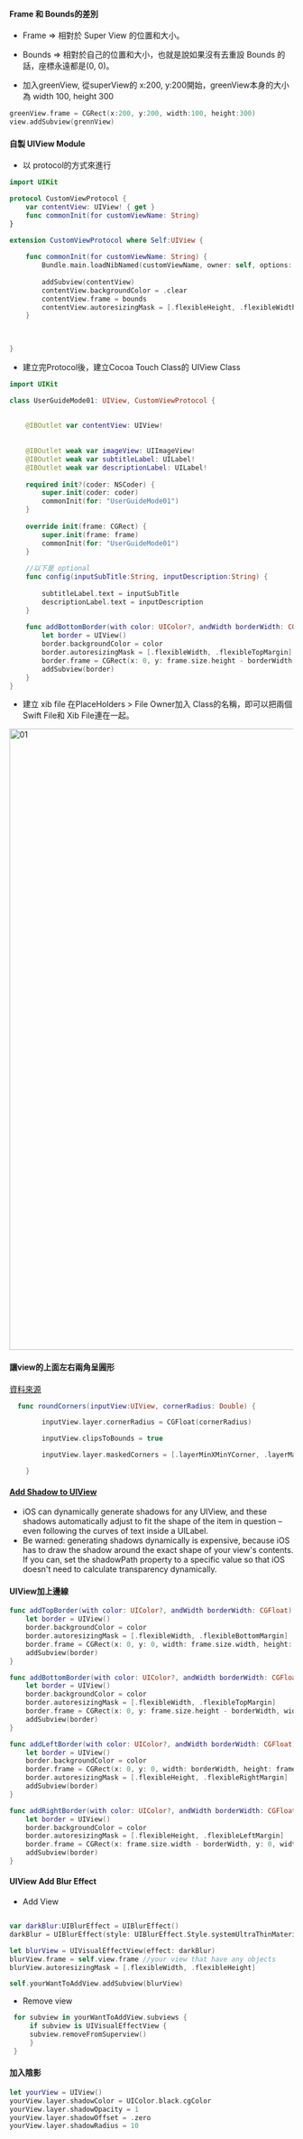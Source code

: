 #### Frame 和 Bounds的差別
- Frame => 相對於 Super View 的位置和大小。
- Bounds => 相對於自己的位置和大小，也就是說如果沒有去重設 Bounds 的話，座標永遠都是(0, 0)。

- 加入greenView, 從superView的 x:200, y:200開始，greenView本身的大小為 width 100, height 300
```Swift
greenView.frame = CGRect(x:200, y:200, width:100, height:300)
view.addSubview(grennView)
```

#### 自製 UIView Module
-  以 protocol的方式來進行

```Swift
import UIKit

protocol CustomViewProtocol {
    var contentView: UIView! { get }
    func commonInit(for customViewName: String)
}

extension CustomViewProtocol where Self:UIView {
    
    func commonInit(for customViewName: String) {
        Bundle.main.loadNibNamed(customViewName, owner: self, options: nil)
        
        addSubview(contentView)
        contentView.backgroundColor = .clear
        contentView.frame = bounds
        contentView.autoresizingMask = [.flexibleHeight, .flexibleWidth]
    }

   
    
}
```
- 建立完Protocol後，建立Cocoa Touch Class的 UIView Class

```Swift
import UIKit

class UserGuideMode01: UIView, CustomViewProtocol {
    
    
    @IBOutlet var contentView: UIView!
    
    
    @IBOutlet weak var imageView: UIImageView!
    @IBOutlet weak var subtitleLabel: UILabel!
    @IBOutlet weak var descriptionLabel: UILabel!
    
    required init?(coder: NSCoder) {
        super.init(coder: coder)
        commonInit(for: "UserGuideMode01")
    }
    
    override init(frame: CGRect) {
        super.init(frame: frame)
        commonInit(for: "UserGuideMode01")
    }
    
    //以下是 optional
    func config(inputSubTitle:String, inputDescription:String) {
        
        subtitleLabel.text = inputSubTitle
        descriptionLabel.text = inputDescription
    }
    
    func addBottomBorder(with color: UIColor?, andWidth borderWidth: CGFloat) {
        let border = UIView()
        border.backgroundColor = color
        border.autoresizingMask = [.flexibleWidth, .flexibleTopMargin]
        border.frame = CGRect(x: 0, y: frame.size.height - borderWidth, width: frame.size.width, height: borderWidth)
        addSubview(border)
    }
}
```
- 建立 xib file
在PlaceHolders > File Owner加入 Class的名稱，即可以把兩個Swift File和 Xib File連在一起。 

<img width="1101" alt="01" src="https://user-images.githubusercontent.com/18608853/141239614-24241a30-ae8c-4d75-ae5f-ecdc1d8147ed.png">

#### 讓view的上面左右兩角呈㘣形
[資料來源](https://www.appcoda.com.tw/rounded-corners-uiview/)
```Swift
  func roundCorners(inputView:UIView, cornerRadius: Double) {

        inputView.layer.cornerRadius = CGFloat(cornerRadius)

        inputView.clipsToBounds = true

        inputView.layer.maskedCorners = [.layerMinXMinYCorner, .layerMaxXMinYCorner]

    }
```



#### [Add Shadow to UIView](https://www.hackingwithswift.com/example-code/uikit/how-to-add-a-shadow-to-a-uiview)
- iOS can dynamically generate shadows for any UIView, and these shadows automatically adjust to fit the shape of the item in question – even following the curves of text inside a UILabel.
- Be warned: generating shadows dynamically is expensive, because iOS has to draw the shadow around the exact shape of your view's contents. If you can, set the shadowPath property to a specific value so that iOS doesn't need to calculate transparency dynamically. 


#### UIView加上邊線
```Swift
func addTopBorder(with color: UIColor?, andWidth borderWidth: CGFloat) {
    let border = UIView()
    border.backgroundColor = color
    border.autoresizingMask = [.flexibleWidth, .flexibleBottomMargin]
    border.frame = CGRect(x: 0, y: 0, width: frame.size.width, height: borderWidth)
    addSubview(border)
}

func addBottomBorder(with color: UIColor?, andWidth borderWidth: CGFloat) {
    let border = UIView()
    border.backgroundColor = color
    border.autoresizingMask = [.flexibleWidth, .flexibleTopMargin]
    border.frame = CGRect(x: 0, y: frame.size.height - borderWidth, width: frame.size.width, height: borderWidth)
    addSubview(border)
}

func addLeftBorder(with color: UIColor?, andWidth borderWidth: CGFloat) {
    let border = UIView()
    border.backgroundColor = color
    border.frame = CGRect(x: 0, y: 0, width: borderWidth, height: frame.size.height)
    border.autoresizingMask = [.flexibleHeight, .flexibleRightMargin]
    addSubview(border)
}

func addRightBorder(with color: UIColor?, andWidth borderWidth: CGFloat) {
    let border = UIView()
    border.backgroundColor = color
    border.autoresizingMask = [.flexibleHeight, .flexibleLeftMargin]
    border.frame = CGRect(x: frame.size.width - borderWidth, y: 0, width: borderWidth, height: frame.size.height)
    addSubview(border)
}
```

#### UIView Add Blur Effect

- Add View
```Swift

var darkBlur:UIBlurEffect = UIBlurEffect()
darkBlur = UIBlurEffect(style: UIBlurEffect.Style.systemUltraThinMaterialLight) //extraLight, light, dark

let blurView = UIVisualEffectView(effect: darkBlur)
blurView.frame = self.view.frame //your view that have any objects
blurView.autoresizingMask = [.flexibleWidth, .flexibleHeight]

self.yourWantToAddView.addSubview(blurView)

```

- Remove view
```Swift
 for subview in yourWantToAddView.subviews {
     if subview is UIVisualEffectView {
     subview.removeFromSuperview()
     }
 }
```

#### 加入陰影
```Swift
let yourView = UIView()
yourView.layer.shadowColor = UIColor.black.cgColor
yourView.layer.shadowOpacity = 1
yourView.layer.shadowOffset = .zero
yourView.layer.shadowRadius = 10
```

